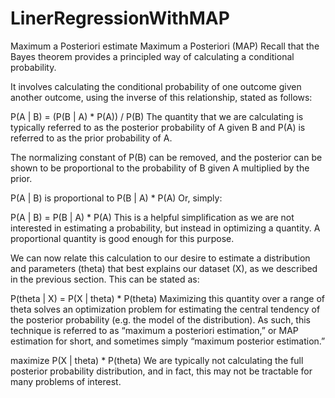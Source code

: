 # LinerRegressionWithMAP
Maximum a Posteriori estimate
Maximum a Posteriori (MAP)
Recall that the Bayes theorem provides a principled way of calculating a conditional probability.

It involves calculating the conditional probability of one outcome given another outcome, using the inverse of this relationship, stated as follows:

P(A | B) = (P(B | A) * P(A)) / P(B)
The quantity that we are calculating is typically referred to as the posterior probability of A given B and P(A) is referred to as the prior probability of A.

The normalizing constant of P(B) can be removed, and the posterior can be shown to be proportional to the probability of B given A multiplied by the prior.

P(A | B) is proportional to P(B | A) * P(A)
Or, simply:

P(A | B) = P(B | A) * P(A)
This is a helpful simplification as we are not interested in estimating a probability, but instead in optimizing a quantity. A proportional quantity is good enough for this purpose.

We can now relate this calculation to our desire to estimate a distribution and parameters (theta) that best explains our dataset (X), as we described in the previous section. This can be stated as:

P(theta | X) = P(X | theta) * P(theta)
Maximizing this quantity over a range of theta solves an optimization problem for estimating the central tendency of the posterior probability (e.g. the model of the distribution). As such, this technique is referred to as “maximum a posteriori estimation,” or MAP estimation for short, and sometimes simply “maximum posterior estimation.”

maximize P(X | theta) * P(theta)
We are typically not calculating the full posterior probability distribution, and in fact, this may not be tractable for many problems of interest.
